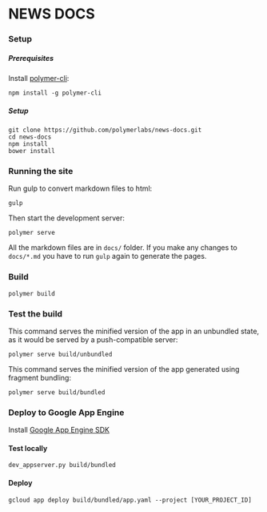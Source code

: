 # NEWS DOCS

### Setup

##### Prerequisites

Install [polymer-cli](https://github.com/Polymer/polymer-cli):

    npm install -g polymer-cli


##### Setup

    git clone https://github.com/polymerlabs/news-docs.git
    cd news-docs
    npm install
    bower install

### Running the site

Run gulp to convert markdown files to html:

    gulp

Then start the development server:

    polymer serve

All the markdown files are in `docs/` folder.  If you make any changes to `docs/*.md` you have to run `gulp` again to generate the pages.

### Build

    polymer build

### Test the build

This command serves the minified version of the app in an unbundled state, as it would be served by a push-compatible server:

    polymer serve build/unbundled

This command serves the minified version of the app generated using fragment bundling:

    polymer serve build/bundled

### Deploy to Google App Engine

Install [Google App Engine SDK](https://cloud.google.com/appengine/downloads)

#### Test locally

    dev_appserver.py build/bundled

#### Deploy

    gcloud app deploy build/bundled/app.yaml --project [YOUR_PROJECT_ID]
